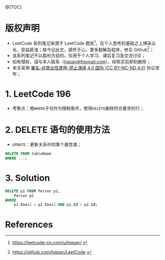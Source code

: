 @[TOC]

# 版权声明
- LeetCode 系列笔记来源于 LeetCode 题库[^1]，在个人思考的基础之上博采众长，受益匪浅；故今记此文，感怀于心，更多题解及程序，参见 Github[^2]；
- 该系列笔记不以盈利为目的，仅用于个人学习、课后复习及交流讨论；
- 如有侵权，请与本人联系（hqpan@foxmail.com），经核实后即刻删除；
- 本文采用 [署名-非商业性使用-禁止演绎 4.0 国际 (CC BY-NC-ND 4.0)](https://creativecommons.org/licenses/by-nc-nd/4.0/deed.zh) 协议发布；



# 1. LeetCode 196

- 考察点：用`WHERE`子句作为限制条件，使用`DELETE`删除符合要求的行；

# 2. DELETE 语句的使用方法
- `UPDATE`：更新关系中的某个属性值；
```sql
DELETE FROM tableName
WHERE ...;
```


# 3. Solution
```sql
DELETE p1 FROM Person p1,
    Person p2 
WHERE
    p1.Email = p2.Email AND p1.Id > p2.Id; 
```



# References
[^1]: https://leetcode-cn.com/u/hqpan/.
[^2]: https://github.com/hqpan/LeetCode.
